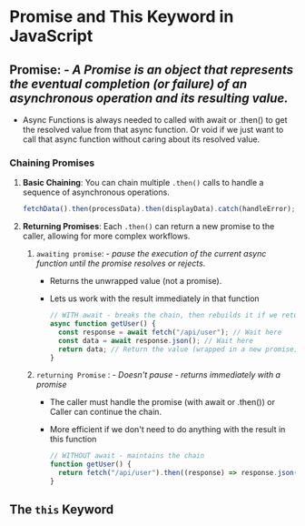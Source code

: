 # **Promise and This Keyword in JavaScript**

## **Promise: -** _A Promise is an object that represents the eventual completion (or failure) of an asynchronous operation and its resulting value._

- Async Functions is always needed to called with await or .then() to get the resolved value from that async function. Or void if we just want to call that async function without caring about its resolved value.

### **Chaining Promises**

1. **Basic Chaining**: You can chain multiple `.then()` calls to handle a sequence of asynchronous operations.

   ```js
   fetchData().then(processData).then(displayData).catch(handleError);
   ```

2. **Returning Promises**: Each `.then()` can return a new promise to the caller, allowing for more complex workflows.

   1. `awaiting promise`: - _pause the execution of the current async function until the promise resolves or rejects._

      - Returns the unwrapped value (not a promise).
      - Lets us work with the result immediately in that function

        ```js
        // WITH await - breaks the chain, then rebuilds it if we return a promise
        async function getUser() {
          const response = await fetch("/api/user"); // Wait here
          const data = await response.json(); // Wait here
          return data; // Return the value (wrapped in a new promise)
        }
        ```

   2. `returning Promise` : - _Doesn't pause - returns immediately with a promise_

      - The caller must handle the promise (with await or .then()) or Caller can continue the chain.
      - More efficient if we don't need to do anything with the result in this function

        ```js
        // WITHOUT await - maintains the chain
        function getUser() {
          return fetch("/api/user").then((response) => response.json()); // Direct chain
        }
        ```

## **The `this` Keyword**
